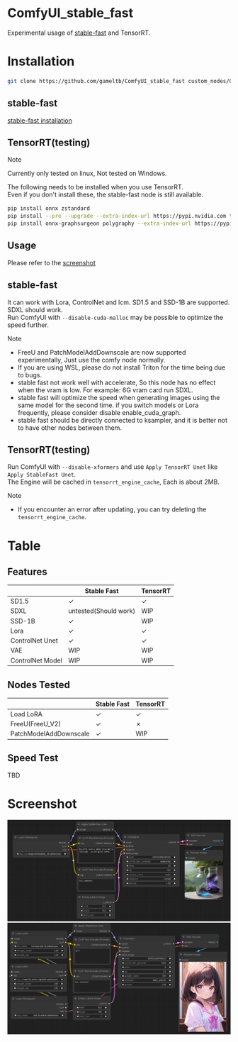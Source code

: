 # ComfyUI_stable_fast

Experimental usage of [stable-fast](https://github.com/chengzeyi/stable-fast) and TensorRT.

# Installation

```bash
git clone https://github.com/gameltb/ComfyUI_stable_fast custom_nodes/ComfyUI_stable_fast
```

## stable-fast

[stable-fast installation](https://github.com/chengzeyi/stable-fast?tab=readme-ov-file#installation)

## TensorRT(testing)

> [!NOTE]
>
> Currently only tested on linux, Not tested on Windows.

The following needs to be installed when you use TensorRT.  
Even if you don't install these, the stable-fast node is still available.

```bash
pip install onnx zstandard
pip install --pre --upgrade --extra-index-url https://pypi.nvidia.com tensorrt
pip install onnx-graphsurgeon polygraphy --extra-index-url https://pypi.ngc.nvidia.com
```

## Usage

Please refer to the [screenshot](#screenshot)

## stable-fast

It can work with Lora, ControlNet and lcm. SD1.5 and SSD-1B are supported. SDXL should work.  
Run ComfyUI with `--disable-cuda-malloc` may be possible to optimize the speed further.

> [!NOTE]
>
> - FreeU and PatchModelAddDownscale are now supported experimentally, Just use the comfy node normally.
> - If you are using WSL, please do not install Triton for the time being due to bugs.
> - stable fast not work well with accelerate, So this node has no effect when the vram is low. For example: 6G vram card run SDXL.
> - stable fast will optimize the speed when generating images using the same model for the second time. if you switch models or Lora frequently, please consider disable enable_cuda_graph.
> - stable fast should be directly connected to ksampler, and it is better not to have other nodes between them.

## TensorRT(testing)

Run ComfyUI with `--disable-xformers` and use `Apply TensorRT Unet` like `Apply StableFast Unet`.  
The Engine will be cached in `tensorrt_engine_cache`, Each is about 2MB.

> [!NOTE]
>
> - If you encounter an error after updating, you can try deleting the `tensorrt_engine_cache`.

# Table

## Features

|                  | Stable Fast           | TensorRT |
| ---------------- | --------------------- | -------- |
| SD1.5            | &check;               | &check;  |
| SDXL             | untested(Should work) | WIP      |
| SSD-1B           | &check;               | WIP      |
| Lora             | &check;               | &check;  |
| ControlNet Unet  | &check;               | &check;  |
| VAE              | WIP                   | WIP      |
| ControlNet Model | WIP                   | WIP      |

## Nodes Tested

|                        | Stable Fast | TensorRT |
| ---------------------- | ----------- | -------- |
| Load LoRA              | &check;     | &check;  |
| FreeU(FreeU_V2)        | &check;     | &cross;  |
| PatchModelAddDownscale | &check;     | WIP      |

## Speed Test

TBD

# Screenshot

![sd1.5](asset/scr.png)
![ssd-1b](asset/scr1.png)
